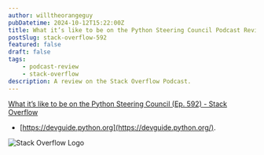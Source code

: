 ```yaml
---
author: willtheorangeguy
pubDatetime: 2024-10-12T15:22:00Z
title: What it’s like to be on the Python Steering Council Podcast Review
postSlug: stack-overflow-592
featured: false
draft: false
tags:
    - podcast-review
    - stack-overflow
description: A review on the Stack Overflow Podcast.
---
```


[What it’s like to be on the Python Steering Council (Ep. 592) - Stack Overflow](https://stackoverflow.blog/2023/07/21/what-its-like-to-be-on-the-python-steering-council-ep-592/)

- [https://devguide.python.org](https://devguide.python.org/).

![Stack Overflow Logo](https://is1-ssl.mzstatic.com/image/thumb/Podcasts116/v4/6d/32/15/6d32155b-12ec-8d15-2f76-256e8e7f8dcf/mza_16949506039235574720.jpg/270x270bb.webp)
